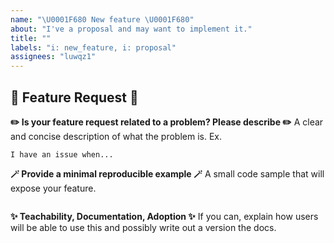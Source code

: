 ```yaml
---
name: "\U0001F680 New feature \U0001F680"
about: "I've a proposal and may want to implement it."
title: ""
labels: "i: new_feature, i: proposal"
assignees: "luwqz1"
---
```


## 🚀 Feature Request 🚀

**✏️ Is your feature request related to a problem? Please describe ✏️**
A clear and concise description of what the problem is. Ex.
```
I have an issue when...
```

**🪄 Provide a minimal reproducible example 🪄**
A small code sample that will expose your feature.
```python
```

**✨ Teachability, Documentation, Adoption ✨**
If you can, explain how users will be able to use this and possibly write out a version the docs.

